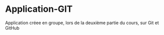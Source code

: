 # Application-GIT
Application créee en groupe, lors de la deuxième partie du cours, sur Git et GitHub
